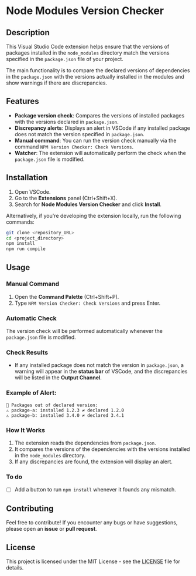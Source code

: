 # Node Modules Version Checker

## Description

This Visual Studio Code extension helps ensure that the versions of packages installed in the `node_modules` directory match the versions specified in the `package.json` file of your project.

The main functionality is to compare the declared versions of dependencies in the `package.json` with the versions actually installed in the modules and show warnings if there are discrepancies.

## Features

- **Package version check**: Compares the versions of installed packages with the versions declared in `package.json`.
- **Discrepancy alerts**: Displays an alert in VSCode if any installed package does not match the version specified in `package.json`.
- **Manual command**: You can run the version check manually via the command `NPM Version Checker: Check Versions`.
- **Watcher**: The extension will automatically perform the check when the `package.json` file is modified.

## Installation

1. Open VSCode.
2. Go to the **Extensions** panel (Ctrl+Shift+X).
3. Search for **Node Modules Version Checker** and click **Install**.

Alternatively, if you're developing the extension locally, run the following commands:

```bash
git clone <repository_URL>
cd <project_directory>
npm install
npm run compile
```

## Usage

### Manual Command

1. Open the **Command Palette** (Ctrl+Shift+P).
2. Type `NPM Version Checker: Check Versions` and press Enter.

### Automatic Check

The version check will be performed automatically whenever the `package.json` file is modified.

### Check Results

- If any installed package does not match the version in `package.json`, a warning will appear in the **status bar** of VSCode, and the discrepancies will be listed in the **Output Channel**.

### Example of Alert:

```
🚨 Packages out of declared version:
⚠️ package-a: installed 1.2.3 ≠ declared 1.2.0
⚠️ package-b: installed 3.4.0 ≠ declared 3.4.1
```

### How It Works

1. The extension reads the dependencies from `package.json`.
2. It compares the versions of the dependencies with the versions installed in the `node_modules` directory.
3. If any discrepancies are found, the extension will display an alert.

### To do

- [ ] Add a button to run `npm install` whenever it founds any mismatch.

## Contributing

Feel free to contribute! If you encounter any bugs or have suggestions, please open an **issue** or **pull request**.

## License

This project is licensed under the MIT License - see the [LICENSE](LICENSE) file for details.
